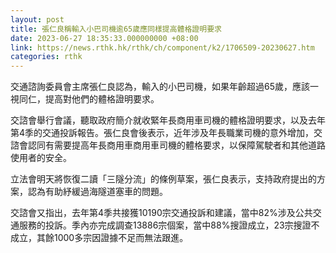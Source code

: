 ```yaml
---
layout: post
title: 張仁良稱輸入小巴司機逾65歲應同樣提高體格證明要求
date: 2023-06-27 18:35:33.000000000 +08:00
link: https://news.rthk.hk/rthk/ch/component/k2/1706509-20230627.htm
categories: rthk
---
```


交通諮詢委員會主席張仁良認為，輸入的小巴司機，如果年齡超過65歲，應該一視同仁，提高對他們的體格證明要求。

交諮會舉行會議，聽取政府簡介就收緊年長商用車司機的體格證明要求，以及去年第4季的交通投訴報告。張仁良會後表示，近年涉及年長職業司機的意外增加，交諮會認同有需要提高年長商用車商用車司機的體格要求，以保障駕駛者和其他道路使用者的安全。

立法會明天將恢復二讀「三隧分流」的條例草案，張仁良表示，支持政府提出的方案，認為有助紓緩過海隧道塞車的問題。

交諮會又指出，去年第4季共接獲10190宗交通投訴和建議，當中82%涉及公共交通服務的投訴。季內亦完成調查13886宗個案，當中88%搜證成立，23宗搜證不成立，其餘1000多宗因證據不足而無法跟進。
